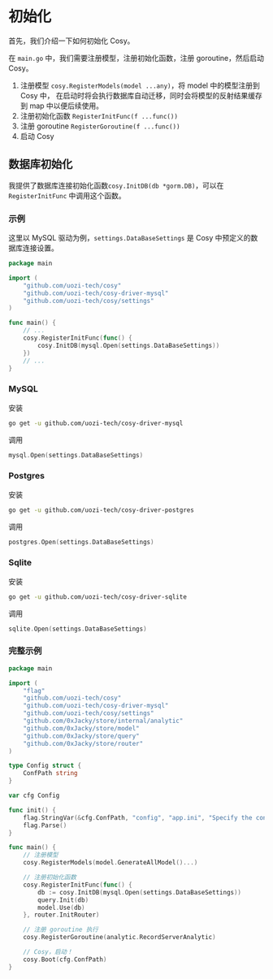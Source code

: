 # 初始化

首先，我们介绍一下如何初始化 Cosy。

在 `main.go` 中，我们需要注册模型，注册初始化函数，注册 goroutine，然后启动 Cosy。

1. 注册模型 `cosy.RegisterModels(model ...any)`，将 model 中的模型注册到 Cosy 中，
   在启动时将会执行数据库自动迁移，同时会将模型的反射结果缓存到 map 中以便后续使用。
2. 注册初始化函数 `RegisterInitFunc(f ...func())`
3. 注册 goroutine `RegisterGoroutine(f ...func())`
4. 启动 Cosy

## 数据库初始化

我提供了数据库连接初始化函数`cosy.InitDB(db *gorm.DB)`，可以在 `RegisterInitFunc` 中调用这个函数。

### 示例

这里以 MySQL 驱动为例，`settings.DataBaseSettings` 是 Cosy 中预定义的数据库连接设置。

```go
package main

import (
	"github.com/uozi-tech/cosy"
	"github.com/uozi-tech/cosy-driver-mysql"
	"github.com/uozi-tech/cosy/settings"
)

func main() {
	// ...
	cosy.RegisterInitFunc(func() {
		cosy.InitDB(mysql.Open(settings.DataBaseSettings))
	})
	// ...
}
```

### MySQL

安装

```bash
go get -u github.com/uozi-tech/cosy-driver-mysql
```

调用

```go
mysql.Open(settings.DataBaseSettings)
```

### Postgres

安装

```bash
go get -u github.com/uozi-tech/cosy-driver-postgres
```

调用

```go
postgres.Open(settings.DataBaseSettings)
```

### Sqlite

安装

```bash
go get -u github.com/uozi-tech/cosy-driver-sqlite
```

调用

```go
sqlite.Open(settings.DataBaseSettings)
```

### 完整示例

```go
package main

import (
	"flag"
	"github.com/uozi-tech/cosy"
	"github.com/uozi-tech/cosy-driver-mysql"
	"github.com/uozi-tech/cosy/settings"
	"github.com/0xJacky/store/internal/analytic"
	"github.com/0xJacky/store/model"
	"github.com/0xJacky/store/query"
	"github.com/0xJacky/store/router"
)

type Config struct {
	ConfPath string
}

var cfg Config

func init() {
	flag.StringVar(&cfg.ConfPath, "config", "app.ini", "Specify the configuration file")
	flag.Parse()
}

func main() {
	// 注册模型
	cosy.RegisterModels(model.GenerateAllModel()...)

	// 注册初始化函数
	cosy.RegisterInitFunc(func() {
		db := cosy.InitDB(mysql.Open(settings.DataBaseSettings))
		query.Init(db)
		model.Use(db)
	}, router.InitRouter)

	// 注册 goroutine 执行
	cosy.RegisterGoroutine(analytic.RecordServerAnalytic)

	// Cosy，启动！
	cosy.Boot(cfg.ConfPath)
}
```

